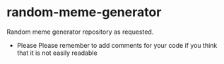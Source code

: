 # random-meme-generator
Random meme generator repository as requested.
- Please Please remember to add comments for your code if you think that it is not easily readable 
